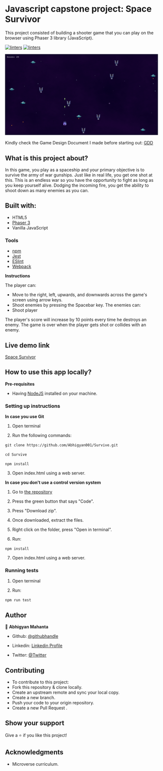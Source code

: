 # Javascript capstone project: Space Survivor

This project consisted of building a shooter game that you can play on the browser using Phaser 3 library (JavaScript).

[![linters](https://img.shields.io/badge/Linters-Passing-brightgreen)]()
[![linters](https://img.shields.io/badge/Author-Abhigyan%20Mahanta-blue)](https://github.com/Abhigyan001)

![screenshot](src/assets/ss1.png)

Kindly check the Game Design Document I made before starting out: [GDD](./gdd.md)


## What is this project about? 

 In this game, you play as a spaceship and your primary objective is to survive the army of war gunships. Just like in real life, you get one shot at this. This is an endless war so you have the opportunity to fight as long as you keep yourself alive. Dodging the incoming fire, you get the ability to shoot down as many enemies as you can.


## Built with: 
- HTML5
- [Phaser 3](https://phaser.io/phaser3)
- Vanilla JavaScript

### Tools

- [npm](https://www.npmjs.com/)
- [Jest](https://jestjs.io/es-ES/)
- [ESlint](https://eslint.org/)
- [Webpack](https://webpack.js.org/)

**Instructions**

The player can:
- Move to the right, left, upwards, and downwards across the game's screen using arrow keys.
- Shoot enemies by pressing the Spacebar key.
The enemies can: 
- Shoot player

The player's score will increase by 10 points every time he destroys an enemy. 
The game is over when the player gets shot or collides with an enemy.


## Live demo link

[Space Survivor](https://space-survivor.netlify.app/)

## How to use this app locally?

**Pre-requisites**

- Having [NodeJS](https://nodejs.org/en/) installed on your machine.

### Setting up instructions 

**In case you use Git**

1. Open terminal 

2. Run the following commands:

`git clone https://github.com/Abhigyan001/Survive.git`

`cd Survive`

`npm install`

3. Open index.html using a web server.

**In case you don't use a control version system**

1. Go to [the repository](https://github.com/Abhigyan001/Survive.git)

2. Press the green button that says "Code".

3. Press "Download zip".

4. Once downloaded, extract the files.

5. Right click on the folder, press "Open in terminal".

6. Run:

`npm install`

7. Open index.html using a web server.

### Running tests
 
1. Open terminal

2. Run:

`npm run test`

## Author 

👤 **Abhigyan Mahanta**
​

- Github: [@githubhandle](https://github.com/Abhigyan001)
   
- Linkedin: [Linkedin Profile](https://www.linkedin.com/in/abhigyan001/)

- Twitter: [@Twitter](https://twitter.com/abhigyan_001)

## Contributing 

- To contribute to this project:
- Fork this repository & clone locally.
- Create an upstream remote and sync your local copy.
- Create a new branch.
- Push your code to your origin repository.
- Create a new Pull Request .

## Show your support

Give a ⭐️ if you like this project!
​

## Acknowledgments

- Microverse curriculum.